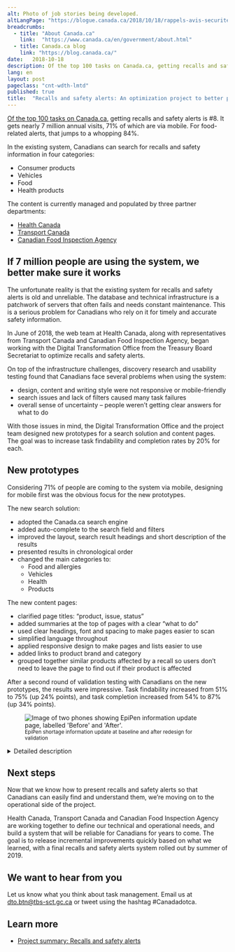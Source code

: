 ```yaml
---
alt: Photo of job stories being developed.
altLangPage: "https://blogue.canada.ca/2018/10/18/rappels-avis-securite.html"
breadcrumbs:
  - title: "About Canada.ca"
    link:  "https://www.canada.ca/en/government/about.html"
  - title: Canada.ca blog
    link: "https://blog.canada.ca/"
date:   2018-10-18
description: Of the top 100 tasks on Canada.ca, getting recalls and safety alerts is &#35;8. It gets nearly 7 million annual visits, 71% of which are via mobile. For food-related alerts, that jumps to a whopping 84%.
lang: en
layout: post
pageclass: "cnt-wdth-lmtd"
published: true
title:  "Recalls and safety alerts: An optimization project to better protect Canadians"
---
```


[Of the top 100 tasks on Canada.ca](https://www.canada.ca/en/government/about/top-tasks-for-canada-ca.html), getting recalls and safety alerts is #8. It gets nearly 7 million annual visits, 71% of which are via mobile. For food-related alerts, that jumps to a whopping 84%.

In the existing system, Canadians can search for recalls and safety information in four categories:

* Consumer products
* Vehicles
* Food
* Health products

The content is currently managed and populated by three partner departments:

* [Health Canada](https://www.canada.ca/en/health-canada.html)
* [Transport Canada](https://www.tc.gc.ca/eng/menu.htm)
* [Canadian Food Inspection Agency](http://www.inspection.gc.ca/eng/1297964599443/1297965645317)

## If 7 million people are using the system, we better make sure it works ##

The unfortunate reality is that the existing system for recalls and safety alerts is old and unreliable. The database and technical infrastructure is a patchwork of servers that often fails and needs constant maintenance. This is a serious problem for Canadians who rely on it for timely and accurate safety information.

In June of 2018, the web team at Health Canada, along with representatives from Transport Canada and Canadian Food Inspection Agency, began working with the Digital Transformation Office from the Treasury Board Secretariat to optimize recalls and safety alerts.

On top of the infrastructure challenges, discovery research and usability testing found that Canadians face several problems when using the system:

* design, content and writing style were not responsive or mobile-friendly
* search issues and lack of filters caused many task failures
* overall sense of uncertainty – people weren’t getting clear answers for what to do

With those issues in mind, the Digital Transformation Office and the project team designed new prototypes for a search solution and content pages. The goal was to increase task findability and completion rates by 20% for each.

## New prototypes ##

Considering 71% of people are coming to the system via mobile, designing for mobile first was the obvious focus for the new prototypes.

The new search solution:

* adopted the Canada.ca search engine
* added auto-complete to the search field and filters
* improved the layout, search result headings and short description of the results
* presented results in chronological order
* changed the main categories to:
  * Food and allergies
  * Vehicles
  * Health
  * Products

The new content pages:

* clarified page titles: “product, issue, status”
* added summaries at the top of pages with a clear “what to do”
* used clear headings, font and spacing to make pages easier to scan
* simplified language throughout
* applied responsive design to make pages and lists easier to use
* added links to product brand and category
* grouped together similar products affected by a recall so users don’t need to leave the page to find out if their product is affected

After a second round of validation testing with Canadians on the new prototypes, the results were impressive. Task findability increased from 51% to 75% (up 24% points), and task completion increased from 54% to 87% (up 34% points).

<figure>
  <img class="img-responsive" alt="Image of two phones showing EpiPen information update page, labelled 'Before' and 'After'."
  src="/images/recalls-rappels/beforeafter-epipen.jpg"/>
  <figcaption><small>EpiPen shortage information update at baseline and after redesign for validation </small></figcaption>
</figure>
<details>
  <summary>Detailed description</summary>
  <p>Image of two phones, labelled "Before" and "After".</p>
  <p>The first phone shows how dense and crowded the original safety alert looked on mobile. An arrow points to the text with the annotation "Pinch and zoom - Canadians use phones for recalls".</p>
  <p>The second phone shows how the redesigned prototype text is much shorter and has more white space. You can see that 3 bullets immediately tell you the product, the issue and what to do. An arrow points to the text with the annotation "Answers not information - Highlight what to do".</p>
</details>

## Next steps ##

Now that we know how to present recalls and safety alerts so that Canadians can easily find and understand them, we’re moving on to the operational side of the project.

Health Canada, Transport Canada and Canadian Food Inspection Agency are working together to define our technical and operational needs, and build a system that will be reliable for Canadians for years to come. The goal is to release incremental improvements quickly based on what we learned, with a final recalls and safety alerts system rolled out by summer of 2019.

## We want to hear from you ##
Let us know what you think about task management. Email us at [dto.btn@tbs-sct.gc.ca](mailto:dto.btn@tbs-sct.gc.ca) or tweet using the hashtag #Canadadotca.

## Learn more

* [Project summary: Recalls and safety alerts](https://blog.canada.ca/research-summaries/recalls-research-summary.html)

